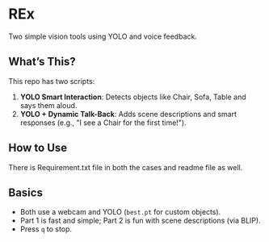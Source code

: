 # REx
Two simple vision tools using YOLO and voice feedback.

## What’s This?
This repo has two scripts:
1. **YOLO Smart Interaction**: Detects objects like Chair, Sofa, Table and says them aloud.
2. **YOLO + Dynamic Talk-Back**: Adds scene descriptions and smart responses (e.g., "I see a Chair for the first time!").

## How to Use
There is Requirement.txt file in both the cases and readme file as well.

## Basics
- Both use a webcam and YOLO (`best.pt` for custom objects).
- Part 1 is fast and simple; Part 2 is fun with scene descriptions (via BLIP).
- Press `q` to stop.


